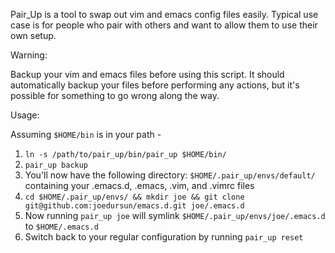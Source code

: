 Pair_Up is a tool to swap out vim and emacs config files easily.
Typical use case is for people who pair with others and want to allow them to use their own setup.

Warning:

Backup your vim and emacs files before using this script. It should automatically backup your files before performing any actions, but it's possible for something to go wrong along the way.

Usage:

Assuming `$HOME/bin` is in your path -

1. `ln -s /path/to/pair_up/bin/pair_up $HOME/bin/`
2. `pair_up backup`
3. You'll now have the following directory: `$HOME/.pair_up/envs/default/` containing your .emacs.d, .emacs, .vim, and .vimrc files
4. `cd $HOME/.pair_up/envs/ && mkdir joe && git clone git@github.com:joedursun/emacs.d.git joe/.emacs.d`
5. Now running `pair_up joe` will symlink `$HOME/.pair_up/envs/joe/.emacs.d` to `$HOME/.emacs.d`
6. Switch back to your regular configuration by running `pair_up reset`
